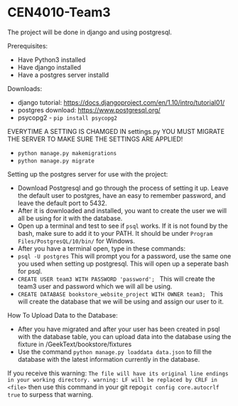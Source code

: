 # CEN4010-Team3

The project will be done in django and using postgresql.

Prerequisites:
- Have Python3 installed
- Have django installed
- Have a postgres server installd

Downloads: 
- django tutorial: https://docs.djangoproject.com/en/1.10/intro/tutorial01/
- postgres  download: https://www.postgresql.org/
- psycopg2 - `pip install psycopg2`

EVERYTIME A SETTING IS CHAMGED IN settings.py YOU MUST MIGRATE THE SERVER TO MAKE SURE THE SETTINGS ARE APPLIED!
- `python manage.py makemigrations`
- `python manage.py migrate`


Setting up the postgres server for use with the project:
- Download Postgresql and go through the process of setting it up. Leave the default user to postgres, have an easy to remember password,  and leave the default port to 5432.
- After it is downloaded and installed, you want to create the user we will all be using for it with the database.
- Open up a terminal and test to see if `psql` works. If it is not found by the bash, make sure to add it to your PATH. It should be under `Program Files/PostgresQL/10/bin/` for Windows.
- After you have a terminal open, type in these commands: 
- `psql -U postgres` This will prompt you for a password, use the same one you used when setting up postgresql. This will open up a seperate bash for psql.
- `CREATE USER team3 WITH PASSWORD 'password'; ` This will create the team3 user and password which we will all be using.
- `CREATE DATABASE bookstore_website_project WITH OWNER team3; ` This will create the database that we will be using and assign our user to it. 

How To Upload Data to the Database:
- After you have migrated and after your user has been created in psql with the database table, you can upload data into the database using the fixture in /GeekText/bookstore/fixtures
- Use the command `python manage.py loaddata data.json` to fill the database with the latest information currently in the database.

If you receive this warning: `The file will have its original line endings in your working directory. warning: LF will be replaced by CRLF in <file>` then use this command in your git repo`git config core.autocrlf true` to surpess that warning.
